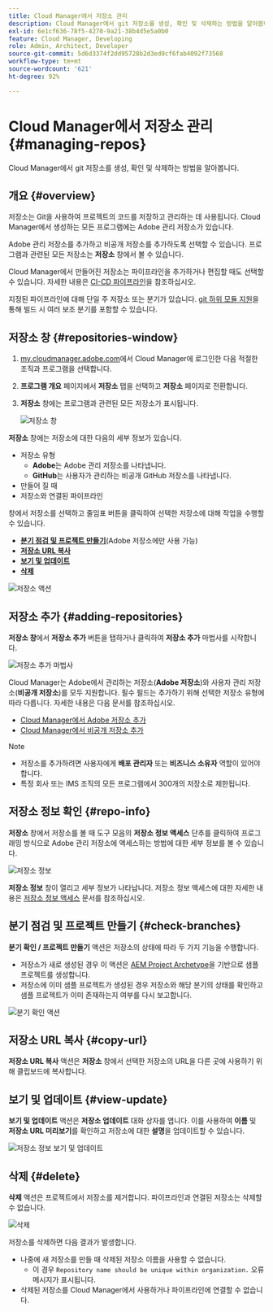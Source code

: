 ```yaml
---
title: Cloud Manager에서 저장소 관리
description: Cloud Manager에서 git 저장소를 생성, 확인 및 삭제하는 방법을 알아봅니다.
exl-id: 6e1cf636-78f5-4270-9a21-38b4d5e5a0b0
feature: Cloud Manager, Developing
role: Admin, Architect, Developer
source-git-commit: 5d6d3374f2dd95728b2d3ed0cf6fab4092f73568
workflow-type: tm+mt
source-wordcount: '621'
ht-degree: 92%

---
```



# Cloud Manager에서 저장소 관리 {#managing-repos}

Cloud Manager에서 git 저장소를 생성, 확인 및 삭제하는 방법을 알아봅니다.

## 개요 {#overview}

저장소는 Git을 사용하여 프로젝트의 코드를 저장하고 관리하는 데 사용됩니다. Cloud Manager에서 생성하는 모든 프로그램에는 Adobe 관리 저장소가 있습니다.

Adobe 관리 저장소를 추가하고 비공개 저장소를 추가하도록 선택할 수 있습니다. 프로그램과 관련된 모든 저장소는 **저장소** 창에서 볼 수 있습니다.

Cloud Manager에서 만들어진 저장소는 파이프라인을 추가하거나 편집할 때도 선택할 수 있습니다. 자세한 내용은 [CI-CD 파이프라인](/help/implementing/cloud-manager/configuring-pipelines/introduction-ci-cd-pipelines.md)을 참조하십시오.

지정된 파이프라인에 대해 단일 주 저장소 또는 분기가 있습니다. [git 하위 모듈 지원](git-submodules.md)을 통해 빌드 시 여러 보조 분기를 포함할 수 있습니다.

## 저장소 창 {#repositories-window}

1. [my.cloudmanager.adobe.com](https://my.cloudmanager.adobe.com/)에서 Cloud Manager에 로그인한 다음 적절한 조직과 프로그램을 선택합니다.

1. **프로그램 개요** 페이지에서 **저장소** 탭을 선택하고 **저장소** 페이지로 전환합니다.

1. **저장소** 창에는 프로그램과 관련된 모든 저장소가 표시됩니다.

   ![저장소 창](assets/repositories.png)

**저장소** 창에는 저장소에 대한 다음의 세부 정보가 있습니다.

* 저장소 유형
   * **Adobe**&#x200B;는 Adobe 관리 저장소를 나타냅니다.
   * **GitHub**&#x200B;는 사용자가 관리하는 비공개 GitHub 저장소를 나타냅니다.
* 만들어 질 때
* 저장소와 연결된 파이프라인

창에서 저장소를 선택하고 줄임표 버튼을 클릭하여 선택한 저장소에 대해 작업을 수행할 수 있습니다.

* **[분기 점검 및 프로젝트 만들기](#check-branches)**(Adobe 저장소에만 사용 가능)
* **[저장소 URL 복사](#copy-url)**
* **[보기 및 업데이트](#view-update)**
* **[삭제](#delete)**

![저장소 액션](assets/repository-actions.png)

## 저장소 추가 {#adding-repositories}

**저장소 창**&#x200B;에서 **저장소 추가** 버튼을 탭하거나 클릭하여 **저장소 추가** 마법사를 시작합니다.

![저장소 추가 마법사](assets/add-repository-wizard.png)

Cloud Manager는 Adobe에서 관리하는 저장소(**Adobe 저장소**)와 사용자 관리 저장소(**비공개 저장소**)를 모두 지원합니다. 필수 필드는 추가하기 위해 선택한 저장소 유형에 따라 다릅니다. 자세한 내용은 다음 문서를 참조하십시오.

* [Cloud Manager에서 Adobe 저장소 추가](adobe-repositories.md)
* [Cloud Manager에서 비공개 저장소 추가](private-repositories.md)

>[!NOTE]
>
>* 저장소를 추가하려면 사용자에게 **배포 관리자** 또는 **비즈니스 소유자** 역할이 있어야 합니다.
>* 특정 회사 또는 IMS 조직의 모든 프로그램에서 300개의 저장소로 제한됩니다.

## 저장소 정보 확인 {#repo-info}

**저장소** 창에서 저장소를 볼 때 도구 모음의 **저장소 정보 액세스** 단추를 클릭하여 프로그래밍 방식으로 Adobe 관리 저장소에 액세스하는 방법에 대한 세부 정보를 볼 수 있습니다.

![저장소 정보](assets/repo-info.png)

**저장소 정보** 창이 열리고 세부 정보가 나타납니다. 저장소 정보 액세스에 대한 자세한 내용은 [저장소 정보 액세스](accessing-repos.md) 문서를 참조하십시오.

## 분기 점검 및 프로젝트 만들기 {#check-branches}

**분기 확인 / 프로젝트 만들기** 액션은 저장소의 상태에 따라 두 가지 기능을 수행합니다.

* 저장소가 새로 생성된 경우 이 액션은 [AEM Project Archetype](https://experienceleague.adobe.com/ko/docs/experience-manager-core-components/using/developing/archetype/overview)을 기반으로 샘플 프로젝트를 생성합니다.
* 저장소에 이미 샘플 프로젝트가 생성된 경우 저장소와 해당 분기의 상태를 확인하고 샘플 프로젝트가 이미 존재하는지 여부를 다시 보고합니다.

![분기 확인 액션](assets/check-branches.png)

## 저장소 URL 복사 {#copy-url}

**저장소 URL 복사** 액션은 **저장소** 창에서 선택한 저장소의 URL을 다른 곳에 사용하기 위해 클립보드에 복사합니다.

## 보기 및 업데이트 {#view-update}

**보기 및 업데이트** 액션은 **저장소 업데이트** 대화 상자를 엽니다. 이를 사용하여 **이름** 및 **저장소 URL 미리보기**&#x200B;를 확인하고 저장소에 대한 **설명**&#x200B;을 업데이트할 수 있습니다.

![저장소 정보 보기 및 업데이트](assets/view-update.png)

## 삭제 {#delete}

**삭제** 액션은 프로젝트에서 저장소를 제거합니다. 파이프라인과 연결된 저장소는 삭제할 수 없습니다.

![삭제](assets/delete.png)

저장소를 삭제하면 다음 결과가 발생합니다.

* 나중에 새 저장소를 만들 때 삭제된 저장소 이름을 사용할 수 없습니다.
   * 이 경우 `Repository name should be unique within organization.` 오류 메시지가 표시됩니다.
* 삭제된 저장소를 Cloud Manager에서 사용하거나 파이프라인에 연결할 수 없습니다.
